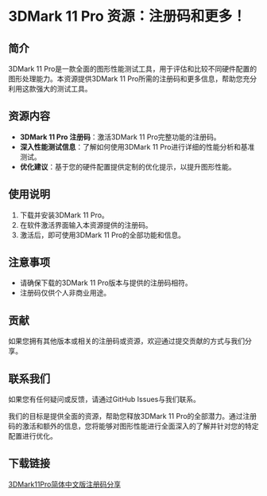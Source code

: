 # 3DMark 11 Pro 资源：注册码和更多！

## 简介
3DMark 11 Pro是一款全面的图形性能测试工具，用于评估和比较不同硬件配置的图形处理能力。本资源提供3DMark 11 Pro所需的注册码和更多信息，帮助您充分利用这款强大的测试工具。

## 资源内容
- **3DMark 11 Pro 注册码**：激活3DMark 11 Pro完整功能的注册码。
- **深入性能测试信息**：了解如何使用3DMark 11 Pro进行详细的性能分析和基准测试。
- **优化建议**：基于您的硬件配置提供定制的优化提示，以提升图形性能。

## 使用说明
1. 下载并安装3DMark 11 Pro。
2. 在软件激活界面输入本资源提供的注册码。
3. 激活后，即可使用3DMark 11 Pro的全部功能和信息。

## 注意事项
- 请确保下载的3DMark 11 Pro版本与提供的注册码相符。
- 注册码仅供个人非商业用途。

## 贡献
如果您拥有其他版本或相关的注册码或资源，欢迎通过提交贡献的方式与我们分享。

## 联系我们
如果您有任何疑问或反馈，请通过GitHub Issues与我们联系。

我们的目标是提供全面的资源，帮助您释放3DMark 11 Pro的全部潜力。通过注册码的激活和额外的信息，您将能够对图形性能进行全面深入的了解并针对您的特定配置进行优化。

## 下载链接

[3DMark11Pro简体中文版注册码分享](https://pan.quark.cn/s/8a4dd3b2a7fc)